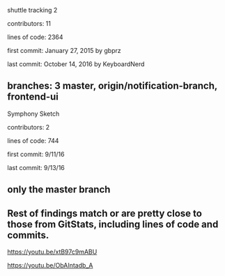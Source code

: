 shuttle tracking 2

contributors: 11

lines of code: 2364

first commit: January 27, 2015 by gbprz

last commit: October 14, 2016 by KeyboardNerd

branches: 3 master, origin/notification-branch, frontend-ui
--------------
Symphony Sketch 

contributors: 2 

lines of code: 744 

first commit: 9/11/16

last commit: 9/13/16

only the master branch
--------
Rest of findings match or are pretty close to those from GitStats, including lines of code and commits.
-------
https://youtu.be/xtB97c9mABU

https://youtu.be/ObAIntadb_A
